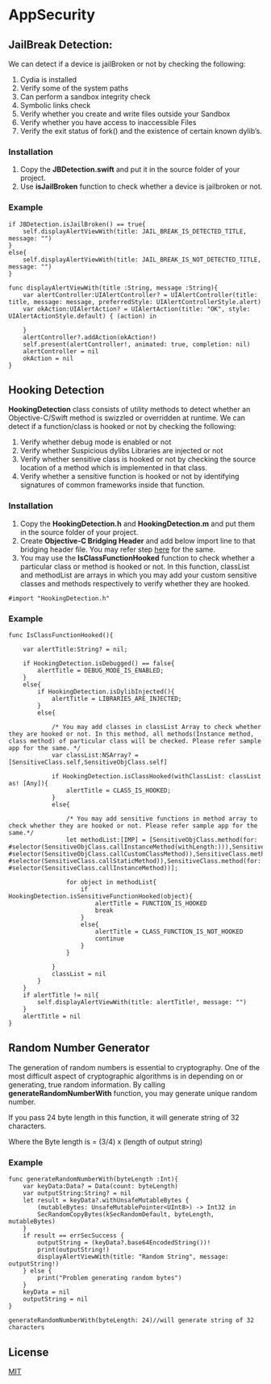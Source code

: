 # AppSecurity

## JailBreak Detection:

We can detect if a device is jailBroken or not by checking the following:

1. Cydia is installed
2. Verify some of the system paths
3. Can perform a sandbox integrity check
4. Symbolic links check
5. Verify whether you create and write files outside your Sandbox
6. Verify whether you have access to inaccessible Files
7. Verify the exit status of fork() and the existence of certain known dylib’s.

### Installation

1. Copy the **JBDetection.swift** and put it in the source folder of your project.
2. Use **isJailBroken** function to check whether a device is jailbroken or not.

### Example

```
if JBDetection.isJailBroken() == true{
    self.displayAlertViewWith(title: JAIL_BREAK_IS_DETECTED_TITLE, message: "")
}
else{
    self.displayAlertViewWith(title: JAIL_BREAK_IS_NOT_DETECTED_TITLE, message: "")
}
```

```
func displayAlertViewWith(title :String, message :String){
    var alertController:UIAlertController? = UIAlertController(title: title, message: message, preferredStyle: UIAlertControllerStyle.alert)
    var okAction:UIAlertAction? = UIAlertAction(title: "OK", style: UIAlertActionStyle.default) { (action) in

    }
    alertController?.addAction(okAction!)
    self.present(alertController!, animated: true, completion: nil)
    alertController = nil
    okAction = nil
}
```


## Hooking Detection

**HookingDetection** class consists of utility methods to detect whether an Objective-C/Swift method is swizzled or overridden at runtime. We can detect if a function/class is hooked or not by checking the following:
1. Verify whether debug mode is enabled or not
2. Verify whether Suspicious dylibs Libraries are injected or not
3. Verify whether sensitive class is hooked or not by checking the source location of a method which is implemented in that class.
4. Verify whether a sensitive function is hooked or not by identifying signatures of common frameworks inside that function.


### Installation

1. Copy the **HookingDetection.h** and **HookingDetection.m** and put them in the source folder of your project.
2. Create **Objective-C Bridging Header** and add below import line to that bridging header file. You may refer step [here](https://stackoverflow.com/questions/39614899/objective-c-bridging-header-not-getting-created-with-xcode-8) for the same.
3. You may use the **IsClassFunctionHooked** function to check whether a particular class or method is hooked or not. In this function, classList and methodList are arrays in which you may add your custom sensitive classes and methods respectively to verify whether they are hooked. 

```
#import "HookingDetection.h"
```

### Example

```
func IsClassFunctionHooked(){

    var alertTitle:String? = nil;

    if HookingDetection.isDebugged() == false{
        alertTitle = DEBUG_MODE_IS_ENABLED;
    }
    else{
        if HookingDetection.isDylibInjected(){
            alertTitle = LIBRARIES_ARE_INJECTED;
        }
        else{

            /* You may add classes in classList Array to check whether they are hooked or not. In this method, all methods(Instance method, class method) of particular class will be checked. Please refer sample app for the same. */
            var classList:NSArray? = [SensitiveClass.self,SensitiveObjClass.self]

            if HookingDetection.isClassHooked(withClassList: classList as! [Any]){
                alertTitle = CLASS_IS_HOOKED;
            }
            else{

                /* You may add sensitive functions in method array to check whether they are hooked or not. Please refer sample app for the same.*/
                let methodList:[IMP] = [SensitiveObjClass.method(for: #selector(SensitiveObjClass.callInstanceMethod(withLength:))),SensitiveObjClass.method(for: #selector(SensitiveObjClass.callCustomClassMethod)),SensitiveClass.method(for: #selector(SensitiveClass.callStaticMethod)),SensitiveClass.method(for: #selector(SensitiveClass.callInstanceMethod))];

                for object in methodList{
                    if HookingDetection.isSensitiveFunctionHooked(object){
                        alertTitle = FUNCTION_IS_HOOKED
                        break
                    }
                    else{
                        alertTitle = CLASS_FUNCTION_IS_NOT_HOOKED
                        continue
                    }
                }

            }
            classList = nil
        }
    }
    if alertTitle != nil{
        self.displayAlertViewWith(title: alertTitle!, message: "")
    }
    alertTitle = nil
}
```


## Random Number Generator
The generation of random numbers is essential to cryptography. One of the most difficult aspect of cryptographic algorithms is in depending on or generating, true random information. By calling **generateRandomNumberWith** function, you may generate unique random number. 

If you pass 24 byte length in this function, it will generate string of 32 characters.

Where the Byte length is = (3/4) x (length of output string)

### Example
```
func generateRandomNumberWith(byteLength :Int){
    var keyData:Data? = Data(count: byteLength)
    var outputString:String? = nil
    let result = keyData?.withUnsafeMutableBytes {
        (mutableBytes: UnsafeMutablePointer<UInt8>) -> Int32 in
        SecRandomCopyBytes(kSecRandomDefault, byteLength, mutableBytes)
    }
    if result == errSecSuccess {
        outputString = (keyData?.base64EncodedString())!
        print(outputString!)
        displayAlertViewWith(title: "Random String", message: outputString!)
    } else {
        print("Problem generating random bytes")
    }
    keyData = nil
    outputString = nil
}
```
```
generateRandomNumberWith(byteLength: 24)//will generate string of 32 characters
```

## License
[MIT](https://thi.mit-license.org/)
